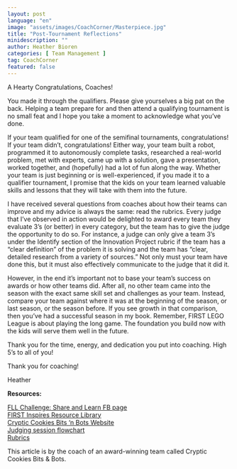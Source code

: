 ```yaml
---
layout: post
language: "en"
image: "assets/images/CoachCorner/Masterpiece.jpg"
title: "Post-Tournament Reflections"
minidescription: ""
author: Heather Bioren
categories: [ Team Management ]
tag: CoachCorner
featured: false
---
```


A Hearty Congratulations, Coaches!

You made it through the qualifiers. Please give yourselves a big pat on the back. Helping a team prepare for and then attend a qualifying tournament is no small feat and I hope you take a moment to acknowledge what you’ve done.

If your team qualified for one of the semifinal tournaments, congratulations! If your team didn’t, congratulations! Either way, your team built a robot, programmed it to autonomously complete tasks, researched a real-world problem, met with experts, came up with a solution, gave a presentation, worked together, and (hopefully) had a lot of fun along the way. Whether your team is just beginning or is well-experienced, if you made it to a qualifier tournament, I promise that the kids on your team learned valuable skills and lessons that they will take with them into the future.

I have received several questions from coaches about how their teams can improve and my advice is always the same: read the rubrics. Every judge that I’ve observed in action would be delighted to award every team they evaluate 3’s (or better) in every category, but the team has to give the judge the opportunity to do so. For instance, a judge can only give a team 3’s under the Identify section of the Innovation Project rubric if the team has a “clear definition” of the problem it is solving and the team has “clear, detailed research from a variety of sources.” Not only must your team have done this, but it must also effectively communicate to the judge that it did it.

However, in the end it’s important not to base your team’s success on awards or how other teams did. After all, no other team came into the season with the exact same skill set and challenges as your team. Instead, compare your team against where it was at the beginning of the season, or last season, or the season before. If you see growth in that comparison, then you’ve had a successful season in my book. Remember, FIRST LEGO League is about playing the long game. The foundation you build now with the kids will serve them well in the future.

Thank you for the time, energy, and dedication you put into coaching. High 5’s to all of you!

Thank you for coaching!

Heather

**Resources:**

<a href="https://www.facebook.com/groups/FLLShareandLearn">FLL Challenge: Share and Learn FB page </a><br>
<a href="https://www.firstinspires.org/resource-library">FIRST Inspires Resource Library </a><br>
<a href="https://crypticcookies.weebly.com/">Cryptic Cookies Bits ‘n Bots Website </a><br>
<a href="https://firstinspiresst01.blob.core.windows.net/first-energize/fll-challenge/fll-challenge-superpowered-judging-session-flowchart.pdf">Judging session flowchart</a><br>
<a href="https://firstinspiresst01.blob.core.windows.net/first-energize/fll-challenge/fll-challenge-superpowered-rubrics.pdf">Rubrics</a>

This article is by the coach of an award-winning team called Cryptic Cookies Bits & Bots.
